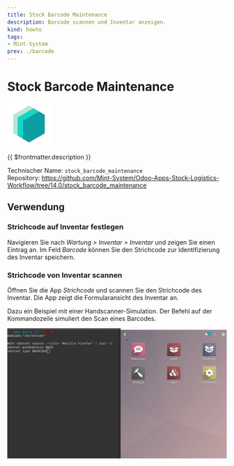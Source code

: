 ```yaml
---
title: Stock Barcode Maintenance
description: Barcode scannen und Inventar anzeigen.
kind: howto
tags:
- Mint-System
prev: ./barcode
---
```

# Stock Barcode Maintenance
![icon_oms_box](attachments/icons_odoo_mint_system.png)

{{ $frontmatter.description }}

Technischer Name: `stock_barcode_maintenance`\
Repository: <https://github.com/Mint-System/Odoo-Apps-Stock-Logistics-Workflow/tree/14.0/stock_barcode_maintenance>

## Verwendung

### Strichcode auf Inventar festlegen

Navigieren Sie nach *Wartung > Inventar > Inventar* und zeigen Sie einen Eintrag an. Im Feld *Barcode* können Sie den Strichcode zur Identifizierung des Inventar speichern.

### Strichcode von Inventar scannen

Öffnen Sie die App *Strichcode* und scannen Sie den Strichcode des Inventar. Die App zeigt die Formularansicht des Inventar an.

Dazu ein Beispiel mit einer Handscanner-Simulation. Der Befehl auf der Kommandozeile simuliert den Scan eines Barcodes.

![](attachments/Stock%20Barcode%20Maintenance.gif)
